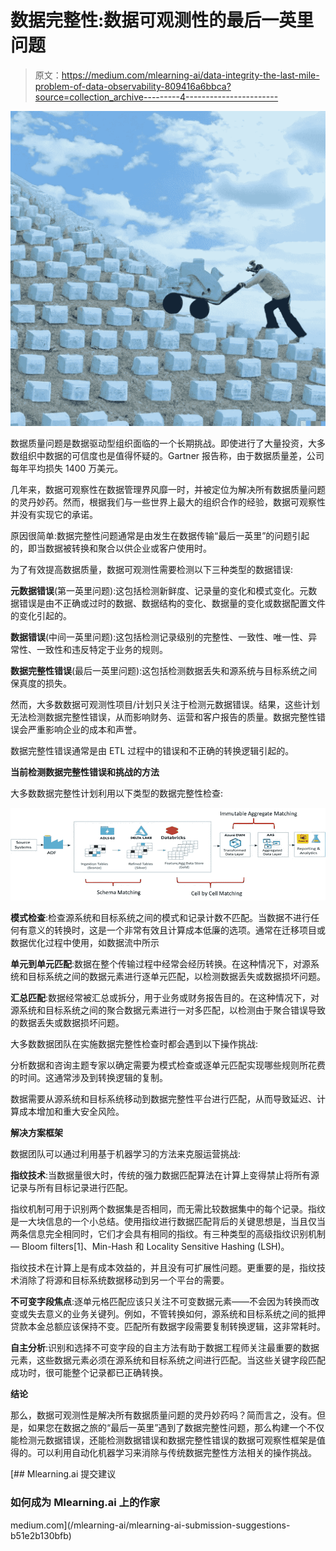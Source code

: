 # 数据完整性:数据可观测性的最后一英里问题

> 原文：<https://medium.com/mlearning-ai/data-integrity-the-last-mile-problem-of-data-observability-809416a6bbca?source=collection_archive---------4----------------------->

![](img/66f642efe454b223430e95941ebfdce3.png)

数据质量问题是数据驱动型组织面临的一个长期挑战。即使进行了大量投资，大多数组织中数据的可信度也是值得怀疑的。Gartner 报告称，由于数据质量差，公司每年平均损失 1400 万美元。

几年来，数据可观察性在数据管理界风靡一时，并被定位为解决所有数据质量问题的灵丹妙药。然而，根据我们与一些世界上最大的组织合作的经验，数据可观察性并没有实现它的承诺。

原因很简单:数据完整性问题通常是由发生在数据传输“最后一英里”的问题引起的，即当数据被转换和聚合以供企业或客户使用时。

为了有效提高数据质量，数据可观测性需要检测以下三种类型的数据错误:

**元数据错误**(第一英里问题):这包括检测新鲜度、记录量的变化和模式变化。元数据错误是由不正确或过时的数据、数据结构的变化、数据量的变化或数据配置文件的变化引起的。

**数据错误**(中间一英里问题):这包括检测记录级别的完整性、一致性、唯一性、异常性、一致性和违反特定于业务的规则。

**数据完整性错误**(最后一英里问题):这包括检测数据丢失和源系统与目标系统之间保真度的损失。

然而，大多数数据可观测性项目/计划只关注于检测元数据错误。结果，这些计划无法检测数据完整性错误，从而影响财务、运营和客户报告的质量。数据完整性错误会严重影响企业的成本和声誉。

数据完整性错误通常是由 ETL 过程中的错误和不正确的转换逻辑引起的。

**当前检测数据完整性错误和挑战的方法**

大多数数据完整性计划利用以下类型的数据完整性检查:

![](img/404c654707eb6aa8b0fac3fddbd228ac.png)

**模式检查**:检查源系统和目标系统之间的模式和记录计数不匹配。当数据不进行任何有意义的转换时，这是一个非常有效且计算成本低廉的选项。通常在迁移项目或数据优化过程中使用，如数据流中所示

**单元到单元匹配**:数据在整个传输过程中经常会经历转换。在这种情况下，对源系统和目标系统之间的数据元素进行逐单元匹配，以检测数据丢失或数据损坏问题。

**汇总匹配**:数据经常被汇总或拆分，用于业务或财务报告目的。在这种情况下，对源系统和目标系统之间的聚合数据元素进行一对多匹配，以检测由于聚合错误导致的数据丢失或数据损坏问题。

大多数数据团队在实施数据完整性检查时都会遇到以下操作挑战:

分析数据和咨询主题专家以确定需要为模式检查或逐单元匹配实现哪些规则所花费的时间。这通常涉及到转换逻辑的复制。

数据需要从源系统和目标系统移动到数据完整性平台进行匹配，从而导致延迟、计算成本增加和重大安全风险。

**解决方案框架**

数据团队可以通过利用基于机器学习的方法来克服运营挑战:

**指纹技术**:当数据量很大时，传统的强力数据匹配算法在计算上变得禁止将所有源记录与所有目标记录进行匹配。

指纹机制可用于识别两个数据集是否相同，而无需比较数据集中的每个记录。指纹是一大块信息的一个小总结。使用指纹进行数据匹配背后的关键思想是，当且仅当两条信息完全相同时，它们才会具有相同的指纹。有三种类型的高级指纹识别机制— Bloom filters[1]、Min-Hash 和 Locality Sensitive Hashing (LSH)。

指纹技术在计算上是有成本效益的，并且没有可扩展性问题。更重要的是，指纹技术消除了将源和目标系统数据移动到另一个平台的需要。

**不可变字段焦点**:逐单元格匹配应该只关注不可变数据元素——不会因为转换而改变或失去意义的业务关键列。例如，不管转换如何，源系统和目标系统之间的抵押贷款本金总额应该保持不变。匹配所有数据字段需要复制转换逻辑，这非常耗时。

**自主分析**:识别和选择不可变字段的自主方法有助于数据工程师关注最重要的数据元素，这些数据元素必须在源系统和目标系统之间进行匹配。当这些关键字段匹配成功时，很可能整个记录都已正确转换。

**结论**

那么，数据可观测性是解决所有数据质量问题的灵丹妙药吗？简而言之，没有。但是，如果您在数据之旅的“最后一英里”遇到了数据完整性问题，那么构建一个不仅能检测元数据错误，还能检测数据错误和数据完整性错误的数据可观察性框架是值得的。可以利用自动化机器学习来消除与传统数据完整性方法相关的操作挑战。

[](/mlearning-ai/mlearning-ai-submission-suggestions-b51e2b130bfb) [## Mlearning.ai 提交建议

### 如何成为 Mlearning.ai 上的作家

medium.com](/mlearning-ai/mlearning-ai-submission-suggestions-b51e2b130bfb)